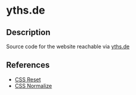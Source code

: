 # yths.de

## Description

Source code for the website reachable via [yths.de](https://www.yths.de/)

## References

* [CSS Reset](https://www.joshwcomeau.com/css/custom-css-reset/)
* [CSS Normalize](https://github.com/necolas/normalize.css/tree/master)